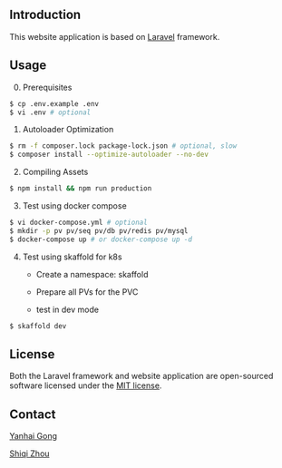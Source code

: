 ## Introduction

This website application is based on [Laravel](https://laravel.com) framework.

## Usage

0. Prerequisites
```bash
$ cp .env.example .env
$ vi .env # optional
```

1. Autoloader Optimization
```bash
$ rm -f composer.lock package-lock.json # optional, slow
$ composer install --optimize-autoloader --no-dev
```

2. Compiling Assets
```bash
$ npm install && npm run production
```

3. Test using docker compose
```bash
$ vi docker-compose.yml # optional
$ mkdir -p pv pv/seq pv/db pv/redis pv/mysql
$ docker-compose up # or docker-compose up -d
```

4. Test using skaffold for k8s

    - Create a namespace: skaffold

    - Prepare all PVs for the PVC

    - test in dev mode

```bash
$ skaffold dev
```

## License

Both the Laravel framework and website application are open-sourced software licensed under the [MIT license](https://opensource.org/licenses/MIT).

## Contact

[Yanhai Gong](mailto:gongyh@qibebt.ac.cn)

[Shiqi Zhou](mailto:zhousq@qibebt.ac.cn)

